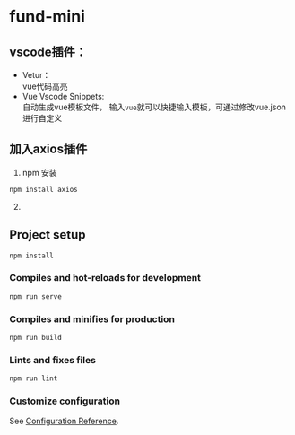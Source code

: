 # fund-mini

## vscode插件：
- Vetur：</br>
    vue代码高亮
- Vue Vscode Snippets: </br>
    自动生成vue模板文件，
    输入`vue`就可以快捷输入模板，可通过修改vue.json进行自定义

## 加入axios插件
1. npm 安装
```sh
npm install axios
```

2. 


## Project setup
```
npm install
```

### Compiles and hot-reloads for development
```
npm run serve
```

### Compiles and minifies for production
```
npm run build
```

### Lints and fixes files
```
npm run lint
```

### Customize configuration
See [Configuration Reference](https://cli.vuejs.org/config/).
